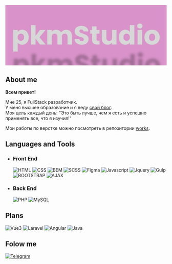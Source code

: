 [![Header](https://github.com/pkmStudio/pkmStudio/blob/main/assets/banner.png)](https://t.me/pkmStudio)

## About me
**Всем привет!**

Мне 25, я FullStack разработчик. \
У меня высшее образование и я веду [свой блог](https://t.me/pkmProgramming). \
Моя цель каждый день:  "Это быть лучше, чем я есть и успешно применять все, что я изучил!"

Мои работы по верстке можно посмотреть в репозитории [works](https://github.com/pkmStudio/works). 


## Languages and Tools


+ ### Front End
   ![HTML](https://img.shields.io/badge/HTML-fcb9fc?style=for-the-badge&logo=HTML5&logoColor=5c88cb)
   ![CSS](https://img.shields.io/badge/CSS-c998c9?style=for-the-badge&logo=CSS3)
   ![BEM](https://img.shields.io/badge/BEM-fcb9fc?style=for-the-badge&logo=BEM&logoColor=4a8414)
   ![SCSS](https://img.shields.io/badge/SCSS-c998c9?style=for-the-badge&logo=Sass&logoColor=d93a3a)
   ![Figma](https://img.shields.io/badge/Figma-fcb9fc?style=for-the-badge&logo=Figma&logoColor=35d2da)
   ![Javascript](https://img.shields.io/badge/Javascript-c998c9?style=for-the-badge&logo=Javascript&logoColor=dad535)
   ![Jquery](https://img.shields.io/badge/Jquery-fcb9fc?style=for-the-badge&logo=Jquery&logoColor=da3561)
   ![Gulp](https://img.shields.io/badge/Gulp-c998c9?style=for-the-badge&logo=Gulp&logoColor=43da35)   
   ![BOOTSTRAP](https://img.shields.io/badge/BOOTSTRAP-fcb9fc?style=for-the-badge&logo=BOOTSTRAP&logoColor=da3561)
   ![AJAX](https://img.shields.io/badge/AJAX-c998c9?style=for-the-badge&logo=AJAX&logoColor=43da35)   

+ ### Back End
   ![PHP](https://img.shields.io/badge/PHP-fcb9fc?style=for-the-badge&logo=PHP&logoColor=da35da)
   ![MySQL](https://img.shields.io/badge/MySQL-c998c9?style=for-the-badge&logo=MySQL&logoColor=43da35)


## Plans
   ![Vue3](https://img.shields.io/badge/Vue_3-c998c9?style=for-the-badge&logo=V&logoColor=5c88cb)
   ![Laravel](https://img.shields.io/badge/Laravel-c998c9?style=for-the-badge&logo=Laravel)
   ![Angular](https://img.shields.io/badge/Angular-fcb9fc?style=for-the-badge&logo=Angular)
   ![Java](https://img.shields.io/badge/Java-fcb9fc?style=for-the-badge)

## Folow me
   [![Telegram](https://img.shields.io/badge/Telegram-c998c9?style=for-the-badge&logo=Telegram)](https://t.me/pkmStudio)